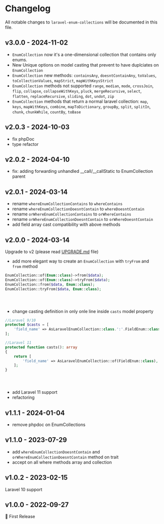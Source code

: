 # Changelog

All notable changes to `laravel-enum-collections` will be documented in this file.

## v3.0.0 - 2024-11-02

- `EnumCollection` now it's a one-dimensional collection that contains only enums.
- New Unique options on model casting that prevent to have duplciates on `EnumCollection`
- `EnumCollection` new methods: `containsAny`, `doesntContainAny`, `toValues`, `toCollectionValues`, `mapStrict`, `mapWithKeysStrict`
- `EnumCollection` methods not supported `range`, `median`, `mode`, `crossJoin`, `flip`, `collapse`, `collapseWithKeys`, `pluck`, `mergeRecursive`, `select`, `flatten`, `replaceRecursive`, `sliding`, `dot`, `undot`, `zip`
- `EnumCollection` methods that return a normal laravel collection: `map`, `keys`, `mapWithKeys`, `combine`, `mapToDictionary`, `groupBy`, `split`, `splitIn`, `chunk`, `chunkWhile`, `countBy`, `toBase`

## v2.0.3 - 2024-10-03

- fix phpDoc
- type refactor

## v2.0.2 - 2024-04-10

- fix: adding forwarding unhandled __call/__callStatic to EnumCollection parent

## v2.0.1 - 2024-03-14

- rename `whereEnumCollectionContains` to `whereContains`
- rename `whereEnumCollectionDoesntContain` to `whereDoesntContain`
- rename `orWhereEnumCollectionContains` to `orWhereContains`
- rename `orWhereEnumCollectionDoesntContain` to `orWhereDoesntContain`
- add field array cast compatibility with above methods

## v2.0.0 - 2024-03-14

Upgrade to v2 (please read [UPGRADE.md](https://github.com/datomatic/laravel-enum-collections/blob/main/UPGRADE.md) file)

- add more elegant way to create an `EnumCollection` with `tryFrom` and `from` method

```php
EnumCollection::of(Enum::class)->from($data);
EnumCollection::of(Enum::class)->tryFrom($data);
EnumCollection::from($data, Enum::class);
EnumCollection::tryFrom($data, Enum::class);





```
- change casting definition in only onle line inside `casts` model property

```php
//Laravel 9/10
protected $casts = [
    'field_name' => AsLaravelEnumCollection::class.':'.FieldEnum::class,
];

//Laravel 11
protected function casts(): array
{
    return [
        'field_name' => AsLaravelEnumCollection::of(FieldEnum::class),
    ];
}





```
- add Laravel 11 support
- refactoring

## v1.1.1 - 2024-01-04

- remove phpdoc on EnumCollections

## v1.1.0 - 2023-07-29

- add `whereEnumCollectionDoesntContain` and `orWhereEnumCollectionDoesntContain` method on trait
- accept on all where methods array and collection

## v1.0.2 - 2023-02-15

Laravel 10 support

## v1.0.0 - 2022-09-27

🚀 First Release
